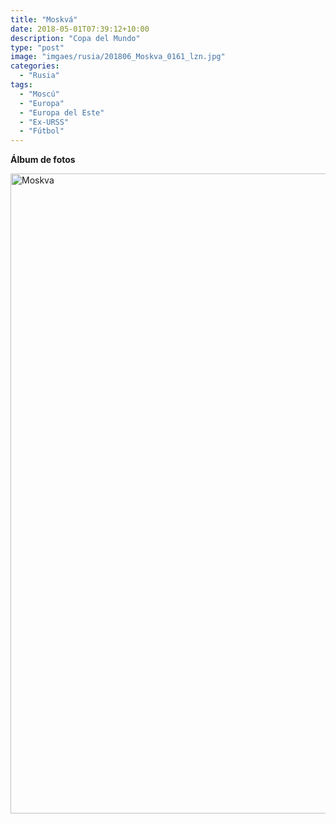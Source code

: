 ```yaml
---
title: "Moskvá"
date: 2018-05-01T07:39:12+10:00
description: "Copa del Mundo"
type: "post"
image: "imgaes/rusia/201806_Moskva_0161_lzn.jpg"
categories: 
  - "Rusia"
tags:
  - "Moscú"
  - "Europa"
  - "Europa del Este"
  - "Ex-URSS"
  - "Fútbol"
---
```


**Álbum de fotos**

<a data-flickr-embed="true" data-header="true" data-footer="true"  href="https://www.flickr.com/photos/161428820@N02/albums/72157688374919723" title="Moskva"><img src="https://farm5.staticflickr.com/4804/31666794457_e32a3c6d5f_o.jpg" width="683" height="1024" alt="Moskva"></a><script async src="//embedr.flickr.com/assets/client-code.js" charset="utf-8"></script>